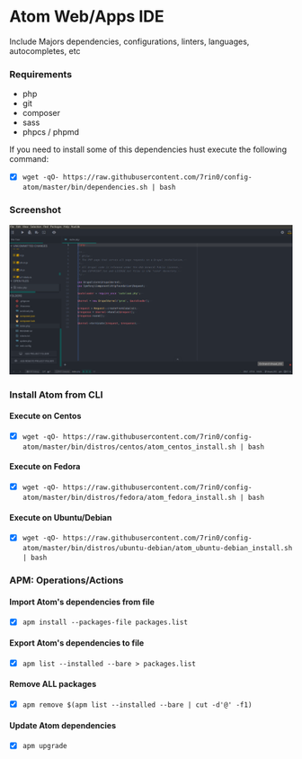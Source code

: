 # Atom Web/Apps IDE
Include Majors dependencies, configurations, linters, languages, autocompletes, etc

### Requirements
- php
- git
- composer
- sass
- phpcs / phpmd

If you need to install some of this dependencies hust execute the following command:
- [x] ``` wget -qO- https://raw.githubusercontent.com/7rin0/config-atom/master/bin/dependencies.sh | bash ```

### Screenshot
![Atom IDE](https://raw.githubusercontent.com/7rin0/config-atom/master/media/screenshot.png)

### Install Atom from CLI
#### Execute on Centos
- [x] ``` wget -qO- https://raw.githubusercontent.com/7rin0/config-atom/master/bin/distros/centos/atom_centos_install.sh | bash ```

#### Execute on Fedora
- [x] ``` wget -qO- https://raw.githubusercontent.com/7rin0/config-atom/master/bin/distros/fedora/atom_fedora_install.sh | bash ```

#### Execute on Ubuntu/Debian
- [x] ``` wget -qO- https://raw.githubusercontent.com/7rin0/config-atom/master/bin/distros/ubuntu-debian/atom_ubuntu-debian_install.sh | bash ```

### APM: Operations/Actions
#### Import Atom's dependencies from file
- [x] ``` apm install --packages-file packages.list ```

#### Export Atom's dependencies to file
- [x] ``` apm list --installed --bare > packages.list ```

#### Remove ALL packages
- [x] ``` apm remove $(apm list --installed --bare | cut -d'@' -f1) ```

#### Update Atom dependencies
- [x] ``` apm upgrade ```
